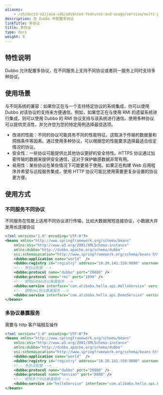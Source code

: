 ```yaml
---
aliases:
    - /zh/docs3-v2/java-sdk/advanced-features-and-usage/service/multi-protocols/
description: 在 Dubbo 中配置多协议
linkTitle: 多协议
title: 多协议
type: docs
weight: 9
---
```


## 特性说明
Dubbo 允许配置多协议，在不同服务上支持不同协议或者同一服务上同时支持多种协议。

## 使用场景

与不同系统的兼容：如果你正在与一个支持特定协议的系统集成，你可以使用 Dubbo 对该协议的支持来方便通信。例如，如果您正在与使用 RMI 的遗留系统进行集成，则可以使用 Dubbo 的 RMI 协议支持与该系统进行通信。使用多种协议可以提供灵活性，并允许您为您的特定用例选择最佳选项。

- 改进的性能：不同的协议可能具有不同的性能特征，这取决于传输的数据量和网络条件等因素。通过使用多种协议，可以根据您的性能要求选择最适合给定情况的协议。
- 安全性：一些协议可能提供比其他协议更好的安全特性。HTTPS 协议通过加密传输的数据来提供安全通信，这对于保护敏感数据非常有用。
- 易用性：某些协议在某些情况下可能更易于使用。如果正在构建 Web 应用程序并希望与远程服务集成，使用 HTTP 协议可能比使用需要更复杂设置的协议更方便。

## 使用方式

### 不同服务不同协议
不同服务在性能上适用不同协议进行传输，比如大数据用短连接协议，小数据大并发用长连接协议

```xml
<?xml version="1.0" encoding="UTF-8"?>
<beans xmlns="http://www.springframework.org/schema/beans"
    xmlns:xsi="http://www.w3.org/2001/XMLSchema-instance"
    xmlns:dubbo="http://dubbo.apache.org/schema/dubbo"
    xsi:schemaLocation="http://www.springframework.org/schema/beans http://www.springframework.org/schema/beans/spring-beans-4.3.xsd http://dubbo.apache.org/schema/dubbo http://dubbo.apache.org/schema/dubbo/dubbo.xsd"> 
    <dubbo:application name="world"  />
    <dubbo:registry id="registry" address="10.20.141.150:9090" username="admin" password="hello1234" />
    <!-- 多协议配置 -->
    <dubbo:protocol name="dubbo" port="20880" />
    <dubbo:protocol name="rmi" port="1099" />
    <!-- 使用dubbo协议暴露服务 -->
    <dubbo:service interface="com.alibaba.hello.api.HelloService" version="1.0.0" ref="helloService" protocol="dubbo" />
    <!-- 使用rmi协议暴露服务 -->
    <dubbo:service interface="com.alibaba.hello.api.DemoService" version="1.0.0" ref="demoService" protocol="rmi" /> 
</beans>
```

### 多协议暴露服务
需要与 http 客户端相互操作

```xml
<?xml version="1.0" encoding="UTF-8"?>
<beans xmlns="http://www.springframework.org/schema/beans"
    xmlns:xsi="http://www.w3.org/2001/XMLSchema-instance"
    xmlns:dubbo="http://dubbo.apache.org/schema/dubbo"
    xsi:schemaLocation="http://www.springframework.org/schema/beans http://www.springframework.org/schema/beans/spring-beans-4.3.xsd http://dubbo.apache.org/schema/dubbo http://dubbo.apache.org/schema/dubbo/dubbo.xsd">
    <dubbo:application name="world"  />
    <dubbo:registry id="registry" address="10.20.141.150:9090" username="admin" password="hello1234" />
    <!-- 多协议配置 -->
    <dubbo:protocol name="dubbo" port="20880" />
    <dubbo:protocol name="hessian" port="8080" />
    <!-- 使用多个协议暴露服务 -->
    <dubbo:service id="helloService" interface="com.alibaba.hello.api.HelloService" version="1.0.0" protocol="dubbo,hessian" />
</beans>
```